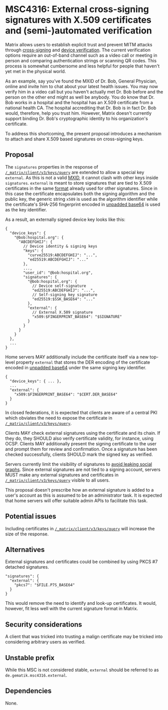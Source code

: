 # MSC4316: External cross-signing signatures with X.509 certificates and (semi-)automated verification

Matrix allows users to establish explicit trust and prevent MITM attacks through [cross-signing] and
[device verification]. The current verification options require an out-of-band channel such as a
video call or meeting in person and comparing authentication strings or scanning QR codes. This
process is somewhat cumbersome and less helpful for people that haven't yet met in the physical
world.

As an example, say you've found the MXID of Dr. Bob, General Physician, online and invite him to
chat about your latest health issues. You may now verify him in a video call but you haven't
actually met Dr. Bob before and the person on the other end might as well be anybody. You do know
that Dr. Bob works in a hospital and the hospital has an X.509 certificate from a national health
CA. The hospital accrediting that Dr. Bob is in fact Dr. Bob would, therefore, help you trust him.
However, Matrix doesn't currently support binding Dr. Bob's cryptographic identity to his
organization's certificate.

To address this shortcoming, the present proposal introduces a mechanism to attach and share X.509
based signatures on cross-signing keys.

## Proposal

The `signatures` properties in the response of [`/_matrix/client/v3/keys/query`] are extended to
allow a special key `external`. As this is not a valid [MXID], it cannot clash with other keys
inside `signatures`. `external` is meant to store signatures that are tied to X.509 certificates in
the same [format] already used for other signatures. Since in this case the certificate encapsulates
both the signing algorithm and the public key, the generic string `x509` is used as the algorithm
identifier while the certificate's SHA-256 fingerprint encoded in [unpadded base64] is used as the
key identifier.

As a result, an externally signed device key looks like this:

``` json5
{
  "device_keys": {
    "@bob:hospital.org": {
      "ABCDEFGHIJ": {
        // Device identity & signing keys
        "keys": {
          "curve25519:ABCDEFGHIJ": "...",
          "ed25519:ABCDEFGHIJ": "..."
        },
        ...,
        "user_id": "@bob:hospital.org",
        "signatures": {
          "@bob:hospital.org": {
            // Device self-signature
            "ed25519:ABCDEFGHIJ": "...",
            // Self-signing key signature
            "ed25519:$SSK_BASE64": "..."
          },
          "external": {
            // External X.509 signature
            "x509:$FINGERPRINT_BASE64": "$SIGNATURE"
          }
        }
      }
    }
  },
  ...
}
```

Home servers MAY additionally include the certificate itself via a new top-level property `external`
that stores the DER encoding of the certificate encoded in [unpadded base64] under the same signing
key identifier.

``` json5
{
  "device_keys": { ... },
  ...
  "external": {
    "x509:$FINGERPRINT_BASE64": "$CERT.DER_BASE64"
  }
}
```

In closed federations, it is expected that clients are aware of a central PKI which obviates the
need to expose the certificate in [`/_matrix/client/v3/keys/query`].

Clients MAY check external signatures using the certificate and its chain. If they do, they SHOULD
also verify certificate validity, for instance, using OCSP. Clients MAY additionally present the
signing certificate to the user and prompt them for review and confirmation. Once a signature has
been checked successfully, clients SHOULD mark the signed key as verified.

Servers currently limit the visibility of signatures to [avoid leaking social graphs]. Since
external signatures are not tied to a signing account, servers MUST make any external signatures and
certificates in [`/_matrix/client/v3/keys/query`] visible to all users.

This proposal doesn't prescribe how an external signature is added to a user's account as this is
assumed to be an administrator task. It is expected that home servers will offer suitable admin APIs
to facilitate this task.

## Potential issues

Including certificates in [`/_matrix/client/v3/keys/query`] will increase the size of the response.

## Alternatives

External signatures and certificates could be combined by using PKCS \#7 detached signatures.

``` json5
"signatures": {
  "external": {
    "pkcs7": "$FILE.P7S_BASE64"
  }
}
```

This would remove the need to identify and look-up certificates. It would, however, fit less well
with the current signature format in Matrix.

## Security considerations

A client that was tricked into trusting a malign certificate may be tricked into considering
arbitrary users as verified.

## Unstable prefix

While this MSC is not considered stable, `external` should be referred to as
`de.gematik.msc4316.external`.

## Dependencies

None.

  [cross-signing]: https://spec.matrix.org/v1.15/client-server-api/#cross-signing
  [device verification]: https://spec.matrix.org/v1.15/client-server-api/#device-verification
  [`/_matrix/client/v3/keys/query`]: https://spec.matrix.org/v1.15/client-server-api/#post_matrixclientv3keysquery
  [MXID]: https://spec.matrix.org/v1.15/appendices/#user-identifiers
  [format]: https://spec.matrix.org/v1.15/appendices/#signing-details
  [unpadded base64]: https://spec.matrix.org/v1.15/appendices/#unpadded-base64
  [avoid leaking social graphs]: https://spec.matrix.org/v1.15/client-server-api/#key-and-signature-security
